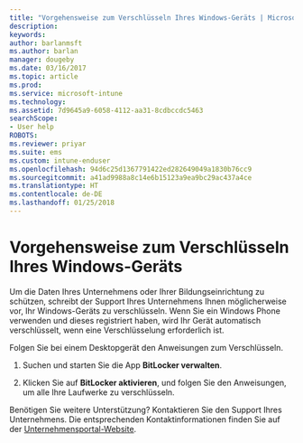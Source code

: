 ```yaml
---
title: "Vorgehensweise zum Verschlüsseln Ihres Windows-Geräts | Microsoft-Dokumentation"
description: 
keywords: 
author: barlanmsft
ms.author: barlan
manager: dougeby
ms.date: 03/16/2017
ms.topic: article
ms.prod: 
ms.service: microsoft-intune
ms.technology: 
ms.assetid: 7d9645a9-6058-4112-aa31-8cdbccdc5463
searchScope:
- User help
ROBOTS: 
ms.reviewer: priyar
ms.suite: ems
ms.custom: intune-enduser
ms.openlocfilehash: 94d6c25d1367791422ed282649049a1830b76cc9
ms.sourcegitcommit: a41ad9988a8c14e6b15123a9ea9bc29ac437a4ce
ms.translationtype: HT
ms.contentlocale: de-DE
ms.lasthandoff: 01/25/2018
---
```

# <a name="how-to-encrypt-your-windows-device"></a>Vorgehensweise zum Verschlüsseln Ihres Windows-Geräts

Um die Daten Ihres Unternehmens oder Ihrer Bildungseinrichtung zu schützen, schreibt der Support Ihres Unternehmens Ihnen möglicherweise vor, Ihr Windows-Geräts zu verschlüsseln. Wenn Sie ein Windows Phone verwenden und dieses registriert haben, wird Ihr Gerät automatisch verschlüsselt, wenn eine Verschlüsselung erforderlich ist.

Folgen Sie bei einem Desktopgerät den Anweisungen zum Verschlüsseln.

1.  Suchen und starten Sie die App **BitLocker verwalten**.

2.  Klicken Sie auf **BitLocker aktivieren**, und folgen Sie den Anweisungen, um alle Ihre Laufwerke zu verschlüsseln.

Benötigen Sie weitere Unterstützung? Kontaktieren Sie den Support Ihres Unternehmens. Die entsprechenden Kontaktinformationen finden Sie auf der [Unternehmensportal-Website](https://portal.manage.microsoft.com#HelpDeskDialog).

